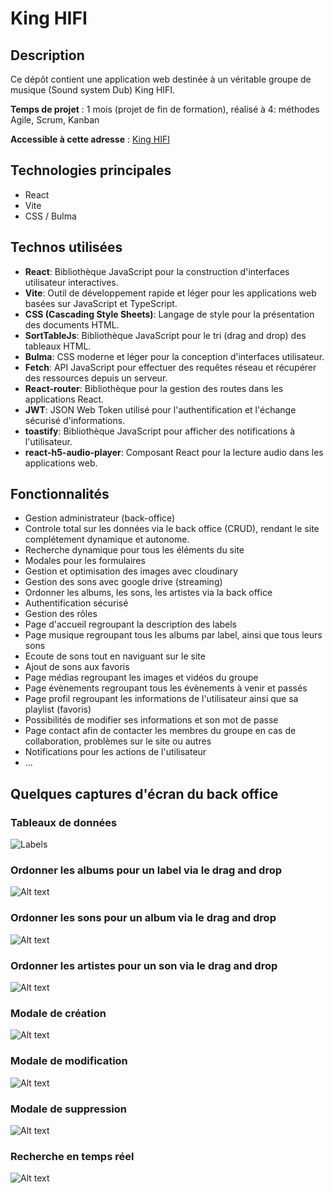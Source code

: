 # King HIFI

## Description

Ce dépôt contient une application web destinée à un véritable groupe de musique (Sound system Dub) King HIFI.

**Temps de projet** : 1 mois (projet de fin de formation), réalisé à 4: méthodes Agile, Scrum, Kanban

**Accessible à cette adresse** : [King HIFI](https://pureniceness-front-6a800c130dfe.herokuapp.com/)

## Technologies principales

- React
- Vite
- CSS / Bulma

## Technos utilisées

- **React**: Bibliothèque JavaScript pour la construction d'interfaces utilisateur interactives.
- **Vite**: Outil de développement rapide et léger pour les applications web basées sur JavaScript et TypeScript.
- **CSS (Cascading Style Sheets)**: Langage de style pour la présentation des documents HTML.
- **SortTableJs**: Bibliothèque JavaScript pour le tri (drag and drop) des tableaux HTML.
- **Bulma**: CSS moderne et léger pour la conception d'interfaces utilisateur.
- **Fetch**: API JavaScript pour effectuer des requêtes réseau et récupérer des ressources depuis un serveur.
- **React-router**: Bibliothèque pour la gestion des routes dans les applications React.
- **JWT**: JSON Web Token utilisé pour l'authentification et l'échange sécurisé d'informations.
- **toastify**: Bibliothèque JavaScript pour afficher des notifications à l'utilisateur.
- **react-h5-audio-player**: Composant React pour la lecture audio dans les applications web.

## Fonctionnalités

- Gestion administrateur (back-office)
- Controle total sur les données via le back office (CRUD), rendant le site complétement dynamique et autonome.
- Recherche dynamique pour tous les éléments du site
- Modales pour les formulaires
- Gestion et optimisation des images avec cloudinary
- Gestion des sons avec google drive (streaming)
- Ordonner les albums, les sons, les artistes via la back office
- Authentification sécurisé
- Gestion des rôles
- Page d'accueil regroupant la description des labels
- Page musique regroupant tous les albums par label, ainsi que tous leurs sons
- Ecoute de sons tout en naviguant sur le site
- Ajout de sons aux favoris
- Page médias regroupant les images et vidéos du groupe
- Page évènements regroupant tous les évènements à venir et passés
- Page profil regroupant les informations de l'utilisateur ainsi que sa playlist (favoris)
- Possibilités de modifier ses informations et son mot de passe
- Page contact afin de contacter les membres du groupe en cas de collaboration, problèmes sur le site ou autres
- Notifications pour les actions de l'utilisateur
- ...

## Quelques captures d'écran du back office

### Tableaux de données

![Labels](./img_readme/labels.png)

### Ordonner les albums pour un label via le drag and drop

![Alt text](./img_readme/album_order.png)

### Ordonner les sons pour un album via le drag and drop

![Alt text](./img_readme/sound_order.png)

### Ordonner les artistes pour un son via le drag and drop

![Alt text](./img_readme/artist_order.png)

### Modale de création

![Alt text](./img_readme/modal_create.png)

### Modale de modification

![Alt text](./img_readme/modal_update.png)

### Modale de suppression

![Alt text](./img_readme/modal_delete.png)

### Recherche en temps réel

![Alt text](./img_readme/search.png)
